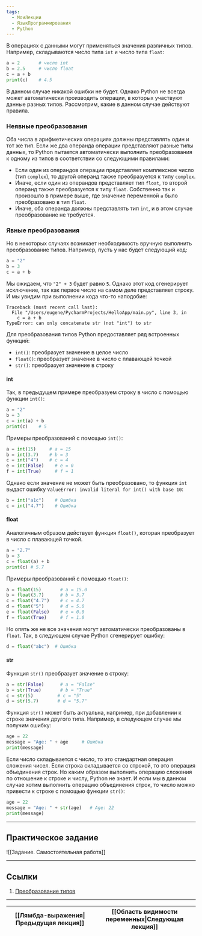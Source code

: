 ```yaml
---
tags:
  - МоиЛекции
  - ЯзыкПрограммирования
  - Python
---
```

В операциях с данными могут применяться значения различных типов. Например, складываются число типа `int` и число типа `float`:

```python
a = 2       # число int
b = 2.5     # число float
c = a + b
print(c)    # 4.5
```

В данном случае никакой ошибки не будет. Однако Python не всегда может автоматически производить операции, в которых участвуют данные разных типов. Рассмотрим, какие в данном случае действуют правила.

### Неявные преобразования

Оба числа в арифметических операциях должны представлять один и тот же тип. Если же два операнда операции представляют разные типы данных, то Python пытается автоматически выполнить преобразования к одному из типов в соответствии со следующими правилами:

- Если один из операндов операции представляет комплексное число (тип `complex`), то другой операнд также преобразуется к типу `complex`.
- Иначе, если один из операндов представляет тип `float`, то второй операнд также преобразуется к типу `float`. Собственно так и произошло в примере выше, где значение переменной `a` было преобразовано в тип `float`.
- Иначе, оба операнда должны представлять тип `int`, и в этом случае преобразование не требуется.

### Явные преобразования

Но в некоторых случаях возникает необходимость вручную выполнить преобразование типов. Например, пусть у нас будет следующий код:

```python
a = "2"
b = 3
c = a + b
```

Мы ожидаем, что `"2" + 3` будет равно `5`. Однако этот код сгенерирует исключение, так как первое число на самом деле представляет строку. И мы увидим при выполнении кода что-то наподобие:

```
Traceback (most recent call last):
  File "/Users/eugene/PycharmProjects/HelloApp/main.py", line 3, in 
    c = a + b
TypeError: can only concatenate str (not "int") to str
```

Для преобразования типов Python предоставляет ряд встроенных функций:

- `int()`: преобразует значение в целое число
- `float()`: преобразует значение в число с плавающей точкой
- `str()`: преобразует значение в строку

#### int

Так, в предыдущем примере преобразуем строку в число с помощью функции `int()`:

```python
a = "2"
b = 3
c = int(a) + b
print(c)    # 5
```

Примеры преобразований с помощью `int()`:

```python
a = int(15)     # a = 15
b = int(3.7)    # b = 3
c = int("4")    # c = 4
e = int(False)    # e = 0
f = int(True)     # f = 1
```

Однако если значение не может быть преобразовано, то функция `int` выдаст ошибку `ValueError: invalid literal for int() with base 10`:

```python
b = int("a1c")    # Ошибка
c = int("4.7")    # Ошибка
```

#### float

Аналогичным образом действует функция `float()`, которая преобразует в число с плавающей точкой.

```python
a = "2.7"
b = 3
c = float(a) + b
print(c) # 5.7
```

Примеры преобразований с помощью `float()`:

```python
a = float(15)       # a = 15.0
b = float(3.7)      # b = 3.7
c = float("4.7")    # c = 4.7
d = float("5")      # d = 5.0
e = float(False)    # e = 0.0
f = float(True)     # f = 1.0
```

Но опять же не все значения могут автоматически преобразованы в `float`. Так, в следующем случае Python сгенерирует ошибку:

```python
d = float("abc")  # Ошибка
```

#### str

Функция `str()` преобразует значение в строку:

```python
a = str(False)      # a = "False"
b = str(True)       # b = "True"
c = str(5)         # c = "5"
d = str(5.7)       # d = "5.7"
```

Функция `str()` может быть актуальна, например, при добавлении к строке значения другого типа. Например, в следующем случае мы получим ошибку:

```python
age = 22
message = "Age: " + age     # Ошибка
print(message)
```

Если число складывается с число, то это стандартная операция сложения чисел. Если строка складывается со строкой, то это операция объединения строк. Но каким образом выполнить операцию сложения по отношение к строке и числу, Python не знает. И если мы в данном случае хотим выполнить операцию объединения строк, то число можно привести к строке с помощью функции `str()`:

```python
age = 22
message = "Age: " + str(age)   # Age: 22
print(message)
```

---
## Практическое задание

![[Задание. Самостоятельная работа]]

---
## Ссылки

1. [Преобразование типов](https://metanit.com/python/tutorial/2.5.php)

---

| [[Лямбда-выражения\|Предыдущая лекция]] | [[Область видимости переменных\|Следующая лекция]] |
| --------------------------------------- | -------------------------------------------------- |

